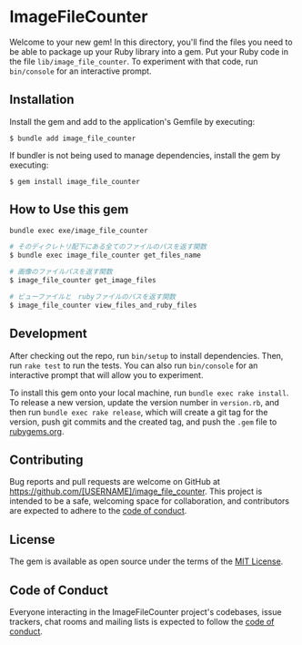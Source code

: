 # ImageFileCounter

Welcome to your new gem! In this directory, you'll find the files you need to be able to package up your Ruby library into a gem. Put your Ruby code in the file `lib/image_file_counter`. To experiment with that code, run `bin/console` for an interactive prompt.


## Installation

Install the gem and add to the application's Gemfile by executing:

    $ bundle add image_file_counter

If bundler is not being used to manage dependencies, install the gem by executing:

    $ gem install image_file_counter


## How to Use this gem

```sh
bundle exec exe/image_file_counter
```

```sh
# そのディクレトリ配下にある全てのファイルのパスを返す関数
$ bundle exec image_file_counter get_files_name
```


```sh
# 画像のファイルパスを返す関数
$ image_file_counter get_image_files

# ビューファイルと　rubyファイルのパスを返す関数
$ image_file_counter view_files_and_ruby_files
```


## Development

After checking out the repo, run `bin/setup` to install dependencies. Then, run `rake test` to run the tests. You can also run `bin/console` for an interactive prompt that will allow you to experiment.

To install this gem onto your local machine, run `bundle exec rake install`. To release a new version, update the version number in `version.rb`, and then run `bundle exec rake release`, which will create a git tag for the version, push git commits and the created tag, and push the `.gem` file to [rubygems.org](https://rubygems.org).


## Contributing

Bug reports and pull requests are welcome on GitHub at https://github.com/[USERNAME]/image_file_counter. This project is intended to be a safe, welcoming space for collaboration, and contributors are expected to adhere to the [code of conduct](https://github.com/[USERNAME]/image_file_counter/blob/master/CODE_OF_CONDUCT.md).


## License

The gem is available as open source under the terms of the [MIT License](https://opensource.org/licenses/MIT).


## Code of Conduct

Everyone interacting in the ImageFileCounter project's codebases, issue trackers, chat rooms and mailing lists is expected to follow the [code of conduct](https://github.com/[USERNAME]/image_file_counter/blob/master/CODE_OF_CONDUCT.md).

